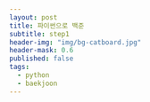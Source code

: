 ```yaml
---
layout: post
title: 파이썬으로 백준 
subtitle: step1
header-img: "img/bg-catboard.jpg"
header-mask: 0.6
published: false
tags:
  - python
  - baekjoon
---
```


